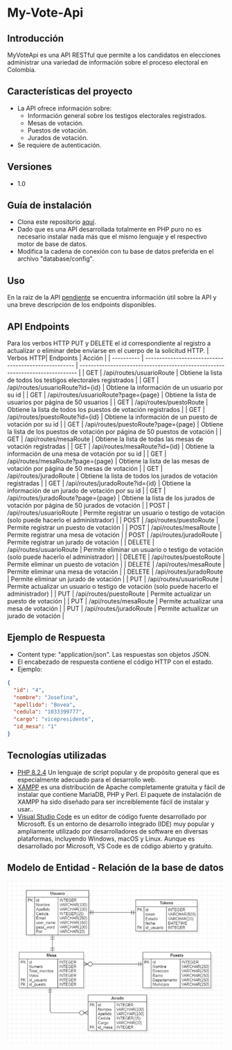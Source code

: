 # My-Vote-Api

## Introducción
MyVoteApi es una API RESTful que permite a los candidatos en elecciones administrar una variedad de información sobre el proceso electoral en Colombia.

## Características del proyecto
* La API ofrece información sobre:
  - Información general sobre los testigos electorales registrados.
  - Mesas de votación.
  - Puestos de votación.
  - Jurados de votación.
* Se requiere de autenticación.
## Versiones
* 1.0

## Guía de instalación
* Clona este repositorio [aquí](https://github.com/ajmaestre/MyVoteApi).
* Dado que es una API desarrollada totalmente en PHP puro no es necesario instalar nada más que el mismo lenguaje y el respectivo motor de base de datos.
* Modifica la cadena de conexión con tu base de datos preferida en el archivo "database/config".

## Uso
En la raiz de la API [pendiente](pendiente) se encuentra información útil sobre la API y una breve descripción de los endpoints disponibles.


## API Endpoints
Para los verbos HTTP PUT y DELETE el id correspondiente al registro a actualizar o eliminar debe enviarse en el cuerpo de la solicitud HTTP.
| Verbos HTTP| Endpoints                             				| Acción                                                              			|
| ---------- | ---------------------------------------------------- | ----------------------------------------------------------------------------- |
| GET        | /api/routes/usuarioRoute                   				| Obtiene la lista de todos los testigos electorales registrados                               			|
| GET        | /api/routes/usuarioRoute?id={id}               				| Obtiene la información de un usuario por su id                       			|
| GET        | /api/routes/usuarioRoute?page={page}        				| Obtiene la lista de usuarios por página de 50 usuarios                   			|
| GET        | /api/routes/puestoRoute                   				| Obtiene la lista de todos los puestos de votación registrados                               			|
| GET        | /api/routes/puestoRoute?id={id}               				| Obtiene la información de un puesto de votación por su id                       			|
| GET        | /api/routes/puestoRoute?page={page}        				| Obtiene la lista de los puestos de votación por página de 50 puestos de votación                   			|
| GET        | /api/routes/mesaRoute                   				| Obtiene la lista de todas las mesas de votación registradas                               			|
| GET        | /api/routes/mesaRoute?id={id}               				| Obtiene la información de una mesa de votación por su id                       			|
| GET        | /api/routes/mesaRoute?page={page}        				| Obtiene la lista de las mesas de votación por página de 50 mesas de votación                   			|
| GET        | /api/routes/juradoRoute                   				| Obtiene la lista de todos los jurados de votación registradas                               			|
| GET        | /api/routes/juradoRoute?id={id}               				| Obtiene la información de un jurado de votación por su id                       			|
| GET        | /api/routes/juradoRoute?page={page}        				| Obtiene la lista de los jurados de votación por página de 50 jurados de votación                   			|
| POST        | /api/routes/usuarioRoute        				| Permite registrar un usuario o testigo de votación (solo puede hacerlo el administrador)                   			|
| POST        | /api/routes/puestoRoute        				| Permite registrar un puesto de votación                   			|
| POST        | /api/routes/mesaRoute        				| Permite registrar una mesa de votación                   			|
| POST        | /api/routes/juradoRoute        				| Permite registrar un jurado de votación                   			|
| DELETE        | /api/routes/usuarioRoute        				| Permite eliminar un usuario o testigo de votación (solo puede hacerlo el administrador)                   			|
| DELETE        | /api/routes/puestoRoute        				| Permite eliminar un puesto de votación                   			|
| DELETE        | /api/routes/mesaRoute        				| Permite eliminar una mesa de votación                   			|
| DELETE        | /api/routes/juradoRoute        				| Permite eliminar un jurado de votación                   			|
| PUT        | /api/routes/usuarioRoute        				| Permite actualizar un usuario o testigo de votación (solo puede hacerlo el administrador)                   			|
| PUT        | /api/routes/puestoRoute        				| Permite actualizar un puesto de votación                   			|
| PUT        | /api/routes/mesaRoute        				| Permite actualizar una mesa de votación                   			|
| PUT        | /api/routes/juradoRoute        				| Permite actualizar un jurado de votación                   			|

## Ejemplo de Respuesta
* Content type: "application/json".  Las respuestas son objetos JSON.
* El encabezado de respuesta contiene el código HTTP con el estado. 
* Ejemplo:
 
```json
{
  "id": "4",
  "nombre": "Josefina",
  "apellido": "Bovea",
  "cedula": "1033399777",
  "cargo": "vicepresidente",
  "id_mesa": "1"
}
 ```
## Tecnologías utilizadas
* [PHP 8.2.4](https://www.php.net/) Un lenguaje de script popular y de propósito general que es especialmente adecuado para el desarrollo web.
* [XAMPP](https://www.apachefriends.org/es/index.html) es una distribución de Apache completamente gratuita y fácil de instalar que contiene MariaDB, PHP y Perl. El paquete de instalación de XAMPP ha sido diseñado para ser increíblemente fácil de instalar y usar..
* [Visual Studio Code](https://code.visualstudio.com/) es un editor de código fuente desarrollado por Microsoft. Es un entorno de desarrollo integrado (IDE) muy popular y ampliamente utilizado por desarrolladores de software en diversas plataformas, incluyendo Windows, macOS y Linux. Aunque es desarrollado por Microsoft, VS Code es de código abierto y gratuito.

## Modelo de Entidad - Relación de la base de datos

<img src="assets/images/MER.png">


